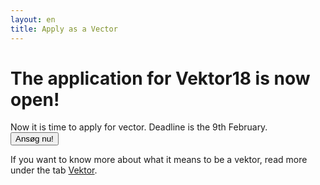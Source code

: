 ```yaml
---
layout: en
title: Apply as a Vector
---
```

<h1>The application for Vektor18 is now open!</h1>

<p>Now it is time to apply for vector. Deadline is the 9th February.<br/>
  <a style="text-align: center;" href="https://docs.google.com/forms/d/1FPSjaTFIfkd44Ehvjm6SxCSvUlCb9Vno_noVFlLz790/edit"><button class="applyBtn">Ansøg nu!</button></a>
  
</p>

<p>If you want to know more about what it means to be a vektor, read more under the tab <a href="https://blivawesome.dk/vektor.html">Vektor</a>.</p>
